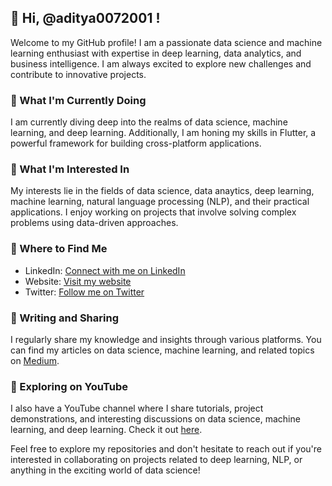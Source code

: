 ## 👋 Hi, @aditya0072001 !

Welcome to my GitHub profile! I am a passionate data science and machine learning enthusiast with expertise in deep learning, data analytics, and business intelligence. I am always excited to explore new challenges and contribute to innovative projects.

### 🌱 What I'm Currently Doing

I am currently diving deep into the realms of data science, machine learning, and deep learning. Additionally, I am honing my skills in Flutter, a powerful framework for building cross-platform applications.

### 👀 What I'm Interested In

My interests lie in the fields of data science, data anaytics, deep learning, machine learning, natural language processing (NLP), and their practical applications. I enjoy working on projects that involve solving complex problems using data-driven approaches.

### 💼 Where to Find Me

- LinkedIn: [Connect with me on LinkedIn](https://www.linkedin.com/in/tripathiadityaprakash/)
- Website: [Visit my website](https://tripathiaditya.netlify.app/)
- Twitter: [Follow me on Twitter](https://twitter.com/tripathiadityap)

### 📝 Writing and Sharing

I regularly share my knowledge and insights through various platforms. You can find my articles on data science, machine learning, and related topics on [Medium](https://medium.com/@tripathiadityaprakash).

### 🎥 Exploring on YouTube

I also have a YouTube channel where I share tutorials, project demonstrations, and interesting discussions on data science, machine learning, and deep learning. Check it out [here](https://www.youtube.com/@shivaiinc).

Feel free to explore my repositories and don't hesitate to reach out if you're interested in collaborating on projects related to deep learning, NLP, or anything in the exciting world of data science!
